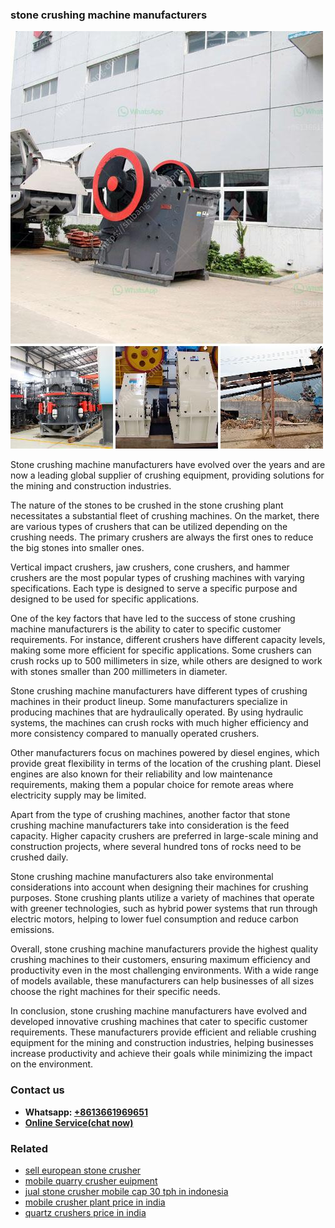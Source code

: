 <h3>stone crushing machine manufacturers</h3><img src='1706754270.jpg' alt=''><p>Stone crushing machine manufacturers have evolved over the years and are now a leading global supplier of crushing equipment, providing solutions for the mining and construction industries.</p><p>The nature of the stones to be crushed in the stone crushing plant necessitates a substantial fleet of crushing machines. On the market, there are various types of crushers that can be utilized depending on the crushing needs. The primary crushers are always the first ones to reduce the big stones into smaller ones.</p><p>Vertical impact crushers, jaw crushers, cone crushers, and hammer crushers are the most popular types of crushing machines with varying specifications. Each type is designed to serve a specific purpose and designed to be used for specific applications.</p><p>One of the key factors that have led to the success of stone crushing machine manufacturers is the ability to cater to specific customer requirements. For instance, different crushers have different capacity levels, making some more efficient for specific applications. Some crushers can crush rocks up to 500 millimeters in size, while others are designed to work with stones smaller than 200 millimeters in diameter.</p><p>Stone crushing machine manufacturers have different types of crushing machines in their product lineup. Some manufacturers specialize in producing machines that are hydraulically operated. By using hydraulic systems, the machines can crush rocks with much higher efficiency and more consistency compared to manually operated crushers.</p><p>Other manufacturers focus on machines powered by diesel engines, which provide great flexibility in terms of the location of the crushing plant. Diesel engines are also known for their reliability and low maintenance requirements, making them a popular choice for remote areas where electricity supply may be limited.</p><p>Apart from the type of crushing machines, another factor that stone crushing machine manufacturers take into consideration is the feed capacity. Higher capacity crushers are preferred in large-scale mining and construction projects, where several hundred tons of rocks need to be crushed daily.</p><p>Stone crushing machine manufacturers also take environmental considerations into account when designing their machines for crushing purposes. Stone crushing plants utilize a variety of machines that operate with greener technologies, such as hybrid power systems that run through electric motors, helping to lower fuel consumption and reduce carbon emissions.</p><p>Overall, stone crushing machine manufacturers provide the highest quality crushing machines to their customers, ensuring maximum efficiency and productivity even in the most challenging environments. With a wide range of models available, these manufacturers can help businesses of all sizes choose the right machines for their specific needs.</p><p>In conclusion, stone crushing machine manufacturers have evolved and developed innovative crushing machines that cater to specific customer requirements. These manufacturers provide efficient and reliable crushing equipment for the mining and construction industries, helping businesses increase productivity and achieve their goals while minimizing the impact on the environment.</p><h3>Contact us</h3><ul><li><strong>Whatsapp:&nbsp;<a href="https://wa.me/8613661969651">+8613661969651</a></strong></li><li><a href="https://swt.shibang-china.com/?git&amp;zhl&amp;stone crushing machine manufacturers"><strong>Online Service(chat now)</strong></a></li></ul><h3>Related</h3><ul><li><a href='sell european stone crusher.md'>sell european stone crusher</a></li><li><a href='mobile quarry crusher euipment.md'>mobile quarry crusher euipment</a></li><li><a href='jual stone crusher mobile cap 30 tph in indonesia.md'>jual stone crusher mobile cap 30 tph in indonesia</a></li><li><a href='mobile crusher plant price in india.md'>mobile crusher plant price in india</a></li><li><a href='quartz crushers price in india.md'>quartz crushers price in india</a></li></ul>